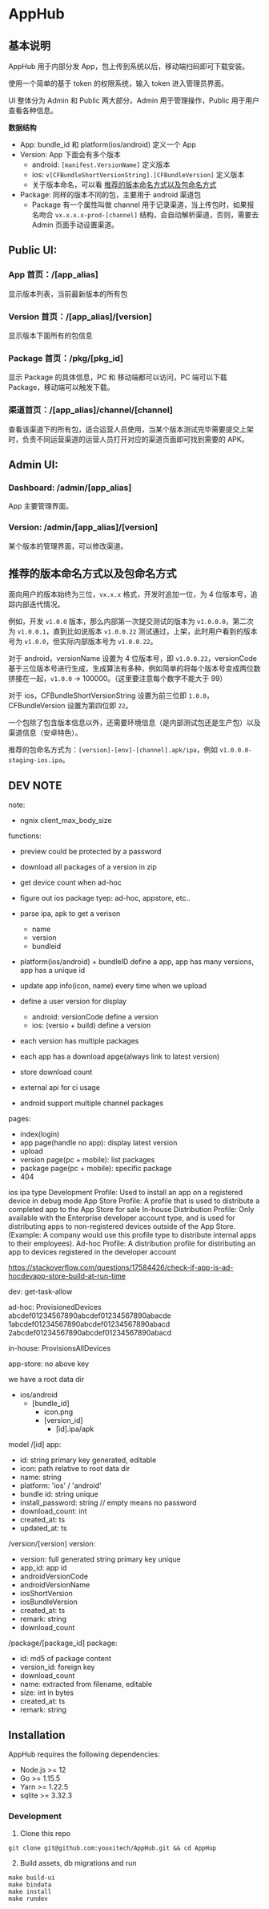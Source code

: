 # AppHub

## 基本说明

AppHub 用于内部分发 App，包上传到系统以后，移动端扫码即可下载安装。

使用一个简单的基于 token 的权限系统，输入 token 进入管理员界面。

UI 整体分为 Admin 和 Public 两大部分。Admin 用于管理操作，Public 用于用户查看各种信息。

**数据结构**

- App: bundle_id 和 platform(ios/android) 定义一个 App
- Version: App 下面会有多个版本
  - android: `[manifest.VersionName]` 定义版本
  - ios: `v[CFBundleShortVersionString].[CFBundleVersion]` 定义版本
  - 关于版本命名，可以看 [推荐的版本命名方式以及包命名方式](#推荐的版本命名方式以及包命名方式)
- Package: 同样的版本不同的包，主要用于 android 渠道包
  - Package 有一个属性叫做 channel 用于记录渠道，当上传包时，如果报名吻合 `vx.x.x.x-prod-[channel]` 结构，会自动解析渠道，否则，需要去 Admin 页面手动设置渠道。

## Public UI:

### App 首页：/[app_alias]

显示版本列表，当前最新版本的所有包

### Version 首页：/[app_alias]/[version]

显示版本下面所有的包信息

### Package 首页：/pkg/[pkg_id]

显示 Package 的具体信息，PC 和 移动端都可以访问，PC 端可以下载 Package，移动端可以触发下载。

### 渠道首页：/[app_alias]/channel/[channel]

查看该渠道下的所有包，适合运营人员使用，当某个版本测试完毕需要提交上架时，负责不同运营渠道的运营人员打开对应的渠道页面即可找到需要的 APK。

## Admin UI:

### Dashboard: /admin/[app_alias]

App 主要管理界面。

### Version: /admin/[app_alias]/[version]

某个版本的管理界面，可以修改渠道。

## 推荐的版本命名方式以及包命名方式

面向用户的版本始终为三位，`vx.x.x` 格式，开发时追加一位，为 4 位版本号，追踪内部迭代情况。

例如，开发 `v1.0.0` 版本，那么内部第一次提交测试的版本为 `v1.0.0.0`，第二次为 `v1.0.0.1`，直到比如说版本 `v1.0.0.22` 测试通过，上架，此时用户看到的版本号为 `v1.0.0`，但实际内部版本号为 `v1.0.0.22`。

对于 android，versionName 设置为 4 位版本号，即 `v1.0.0.22`，versionCode 基于三位版本号进行生成，生成算法有多种，例如简单的将每个版本号变成两位数拼接在一起，`v1.0.0` -> 100000。（这里要注意每个数字不能大于 99）

对于 ios，CFBundleShortVersionString 设置为前三位即 `1.0.0`，CFBundleVersion 设置为第四位即 `22`。

一个包除了包含版本信息以外，还需要环境信息（是内部测试包还是生产包）以及渠道信息（安卓特色）。

推荐的包命名方式为：`[version]-[env]-[channel].apk/ipa`，例如 `v1.0.0.0-staging-ios.ipa`。

## DEV NOTE

note:
- ngnix client_max_body_size

functions:
- preview could be protected by a password
- download all packages of a version in zip

- get device count when ad-hoc
- figure out ios package tyep: ad-hoc, appstore, etc..
- parse ipa, apk to get a verison
  - name
  - version
  - bundleid
- platform(ios/android) + bundleID define a app, app has many versions, app has a unique id
- update app info(icon, name) every time when we upload
- define a user version for display
  - android: versionCode define a version
  - ios: (versio + build) define a version
- each version has multiple packages
- each app has a download apge(always link to latest version)
- store download count
- external api for ci usage
- android support multiple channel packages

pages:
- index(login)
- app page(handle no app): display latest version
- upload
- version page(pc + mobile): list packages
- package page(pc + mobile): specific package
- 404

ios ipa type
Development Profile: Used to install an app on a registered device in debug mode
App Store Profile: A profile that is used to distribute a completed app to the App Store for sale
In-house Distribution Profile: Only available with the Enterprise developer account type, and is used for distributing apps to non-registered devices outside of the App Store. (Example: A company would use this profile type to distribute internal apps to their employees).
Ad-hoc Profile: A distribution profile for distributing an app to devices registered in the developer account

https://stackoverflow.com/questions/17584426/check-if-app-is-ad-hocdevapp-store-build-at-run-time

dev:
<key>get-task-allow</key>
<true/>

ad-hoc:
<key>ProvisionedDevices</key>
<array>
    <string>abcdef01234567890abcdef01234567890abacde</string>
    <string>1abcdef01234567890abcdef01234567890abacd</string>
    <string>2abcdef01234567890abcdef01234567890abacd</string>
</array>

in-house:
<key>ProvisionsAllDevices</key>

app-store:
no above key

we have a root data dir
- ios/android
  - [bundle_id]
    - icon.png
    - [version_id]
      - [id].ipa/apk

model
/[id]
app:
  - id: string primary key generated, editable
  - icon: path relative to root data dir
  - name: string
  - platform: 'ios' / 'android'
  - bundle id: string unique
  - install_password: string // empty means no password
  - download_count: int
  - created_at: ts
  - updated_at: ts

/version/[version]
version:
  - version: full generated string primary key unique
  - app_id: app id
  - androidVersionCode
  - androidVersionName
  - iosShortVersion
  - iosBundleVersion
  - created_at: ts
  - remark: string
  - download_count

/package/[package_id]
package:
  - id: md5 of package content
  - version_id: foreign key
  - download_count
  - name: extracted from filename, editable
  - size: int in bytes
  - created_at: ts
  - remark: string



## Installation

AppHub requires the following dependencies:

- Node.js >= 12
- Go >= 1.15.5
- Yarn >= 1.22.5
- sqlite >= 3.32.3

### Development

1. Clone this repo

```
git clone git@github.com:youxitech/AppHub.git && cd AppHup
```

2. Build assets, db migrations and run

```
make build-ui
make bindata
make install
make rundev
```
